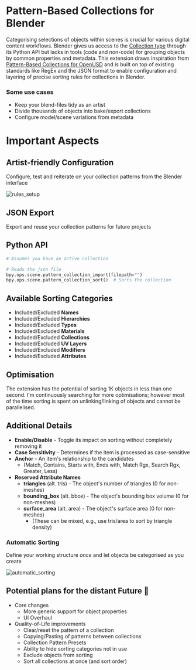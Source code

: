 # Pattern-Based Collections for Blender
Categorising selections of objects within scenes is crucial for various digital content workflows. Blender gives us access to the [Collection type](https://docs.blender.org/api/current/bpy.types.Collection.html) through its Python API but lacks in tools (code and non-code) for grouping objects by common properties and metadata. This extension draws inspiration from [Pattern-Based Collections for OpenUSD](https://github.com/PixarAnimationStudios/OpenUSD-proposals/tree/main/proposals/pattern-based-collections) and is built on top of existing standards like RegEx and the JSON format to enable configuration and layering of precise sorting rules for collections in Blender.

### Some use cases
* Keep your blend-files tidy as an artist
* Divide thousands of objects into bake/export collections
* Configure model/scene variations from metadata

# Important Aspects

## Artist-friendly Configuration
Configure, test and reiterate on your collection patterns from the Blender interface
  
![rules_setup](https://github.com/user-attachments/assets/c3398a3c-0787-4dc9-9eac-8445cfb13c3e)

## JSON Export
Export and reuse your collection patterns for future projects

## Python API
```py
# Assumes you have an active collection

# Reads the json file
bpy.ops.scene.pattern_collection_import(filepath="")
bpy.ops.scene.pattern_collection_sort()  # Sorts the collection
```
## Available Sorting Categories
* Included/Excluded **Names**
* Included/Excluded **Hierarchies**
* Included/Excluded **Types**
* Included/Excluded **Materials**
* Included/Excluded **Collections**
* Included/Excluded **UV Layers**
* Included/Excluded **Modifiers**
* Included/Excluded **Attributes**

## Optimisation
The extension has the potential of sorting 1K objects in less than one second. I'm continuously searching for more optimisations; however most of the time sorting is spent on unlinking/linking of objects and cannot be parallelised.

## Additional Details
* **Enable/Disable** - Toggle its impact on sorting without completely removing it
* **Case Sensitivity** - Determines if the item is processed as case-sensitive
* **Anchor** - An item's relationship to the candidates
  * (Match, Contains, Starts with, Ends with, Match Rgx, Search Rgx, Greater, Less)
* **Reserved Attribute Names**
  * **triangles** (alt. tris) - The object's number of triangles (0 for non-meshes)
  * **bounding_box** (alt. bbox) - The object's bounding box volume (0 for non-meshes)
  * **surface_area** (alt. area) - The object's surface area (0 for non-meshes)
    * (These can be mixed, e.g., use tris/area to sort by triangle density)

### Automatic Sorting
Define your working structure *once* and let objects be categorised as you create
  
![automatic_sorting](https://github.com/user-attachments/assets/2c35a410-6f09-4401-9851-1e3d90fa5f15)

## Potential plans for the distant Future 🚀
* Core changes  
  * More generic support for object properties
  * UI Overhaul
* Quality-of-Life improvements
  * Clear/reset the pattern of a collection
  * Copying/Pasting of patterns between collections
  * Collection Pattern Presets
  * Ability to hide sorting categories not in use
  * Exclude objects from sorting
  * Sort all collections at once (and sort order)
